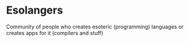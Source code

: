 # Esolangers

Community of people who creates esoteric (programming) languages or creates apps for it (compilers and stuff)
